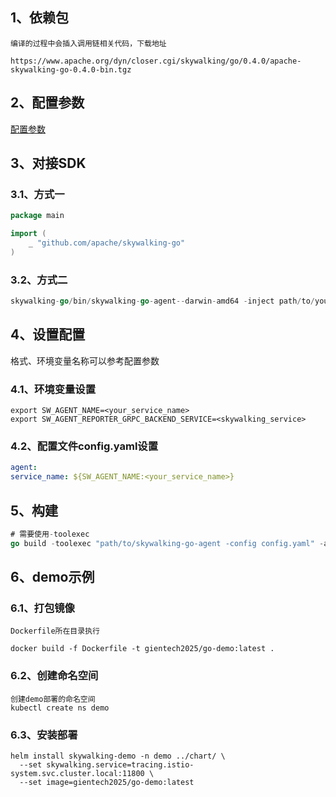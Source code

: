 ## 1、依赖包

```
编译的过程中会插入调用链相关代码，下载地址

https://www.apache.org/dyn/closer.cgi/skywalking/go/0.4.0/apache-skywalking-go-0.4.0-bin.tgz
```

## 2、配置参数

[配置参数](https://github.com/apache/skywalking-go/blob/72414bcb8cda68ad1a40d9ac0b3d6487cea4f7c6/tools/go-agent/config/agent.default.yaml)

## 3、对接SDK
### 3.1、方式一

````go
package main

import (
	_ "github.com/apache/skywalking-go"
)
````
### 3.2、方式二
```go
skywalking-go/bin/skywalking-go-agent--darwin-amd64 -inject path/to/your-project
```

## 4、设置配置

格式、环境变量名称可以参考配置参数
### 4.1、环境变量设置
```shell
export SW_AGENT_NAME=<your_service_name>
export SW_AGENT_REPORTER_GRPC_BACKEND_SERVICE=<skywalking_service>
```

### 4.2、配置文件config.yaml设置
  ```yaml
agent:
  service_name: ${SW_AGENT_NAME:<your_service_name>}
```

## 5、构建
```go
# 需要使用-toolexec
go build -toolexec "path/to/skywalking-go-agent -config config.yaml" -a
```

## 6、demo示例
### 6.1、打包镜像
```
Dockerfile所在目录执行

docker build -f Dockerfile -t gientech2025/go-demo:latest .
```
### 6.2、创建命名空间
```
创建demo部署的命名空间
kubectl create ns demo
```
### 6.3、安装部署
```
helm install skywalking-demo -n demo ../chart/ \
  --set skywalking.service=tracing.istio-system.svc.cluster.local:11800 \
  --set image=gientech2025/go-demo:latest
```

